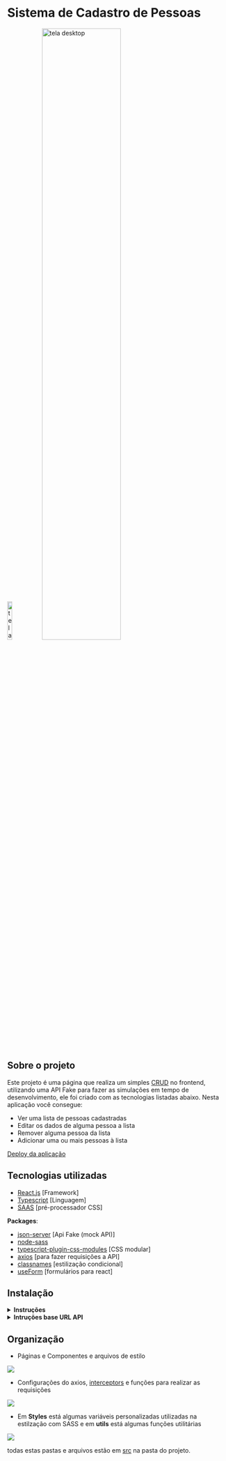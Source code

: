 # Sistema de Cadastro de Pessoas


<div>
<img src="https://i.imgur.com/znB6f6F.png" alt="tela mobile" width="15%" >
<img src="https://i.imgur.com/lFBYuL7.png" alt="tela desktop"  width="60%" > 
 </div>



## Sobre o projeto
Este projeto é uma página que realiza um simples [CRUD](https://learn.microsoft.com/en-us/iis-administration/api/crud) no frontend, utilizando uma API Fake para fazer as simulações em tempo de desenvolvimento, ele foi criado com as tecnologias listadas abaixo. Nesta aplicação você consegue:
- Ver uma lista de pessoas cadastradas
- Editar os dados de alguma pessoa a lista
- Remover alguma pessoa da lista
- Adicionar uma ou mais pessoas à lista

[Deploy da aplicação](https://sitema-cadastro-de-pessoas.vercel.app/)



## Tecnologias utilizadas
- [React.js](https://pt-br.reactjs.org/) [Framework]
- [Typescript](https://www.typescriptlang.org/) [Linguagem]
- [SAAS](https://sass-lang.com/) [pré-processador CSS]

**Packages**:
  - [json-server](https://www.npmjs.com/package/json-server#getting-started) [Api Fake (mock API)]
  - [node-sass](https://www.npmjs.com/package/node-sass)
  - [typescript-plugin-css-modules](https://www.npmjs.com/package/typescript-plugin-css-modules) [CSS modular]
  - [axios](https://www.npmjs.com/package/axios) [para fazer requisições a API]
  - [classnames](https://www.npmjs.com/package/classnames) [estilização condicional]
  - [useForm](https://www.useform.org/Use) [formulários para react]



##  Instalação
<details><summary><b>Instruções</b></summary>

1. No terminal da sua preferência execute o comando [git clone](https://www.git-scm.com/docs/git-clone):

    ```sh
    $ git clone https://github.com/Odisseu93/sitema-cadastro-de-pessoas
    ```

2. Entre na pasta do projeto:

    ```diff
    $ cd sitema-cadastro-de-pessoas
    ```

4. Instale as dependencias do projeto

    ```diff
    $ npm install
    ```

4. instale o [JSON SerVer](https://github.com/typicode/json-server):

    ```
    $ npm install -g json-server
    ```

5. Na pasta do projeto entre onde está o arquivo JSON:

    ```diff
    $ cd .\src\services\api\
  
    ```

6. Inicie o JSON Server o json-server:

    ```diff
     $ json-server --watch db.json --port 5000
    ```
7. Agora em outro terminal aberto na pasta do projeto (outra janela), para rodar a aplicação digite: 
    ```diff
     $ npm run start
    ```
Abra [http://localhost:3000](http://localhost:3000) para visualização no seu navegador.

</details>


<details><summary><b>Intruções base URL API</b></summary>
Para fazer o teste, antes deve-se mudar base URL em ```src/services/axios-config/index.ts```


de 
```https://cadastro-pessoas-fake-api.herokuapp.com/person```

![](https://i.imgur.com/SkGJu2O.png)


para 
```http://localhost:5000/person```

![](https://i.imgur.com/du25CaQ.png)
</details>


## Organização
- Páginas e Componentes e arquivos de  estilo

![](https://i.imgur.com/CdgacQB.png)

- Configurações do axios, [interceptors](https://axios-http.com/docs/interceptors) e funções para realizar as requisições

![](https://i.imgur.com/ICY6cYJ.png)


- Em **Styles** está algumas variáveis personalizadas utilizadas na estilzação com SASS e em **utils** está algumas funções utilitárias

![](https://i.imgur.com/SS2BKgL.png)

todas estas pastas e arquivos estão em [src](https://github.com/Odisseu93/sitema-cadastro-de-pessoas/tree/main/src) na pasta do projeto.
